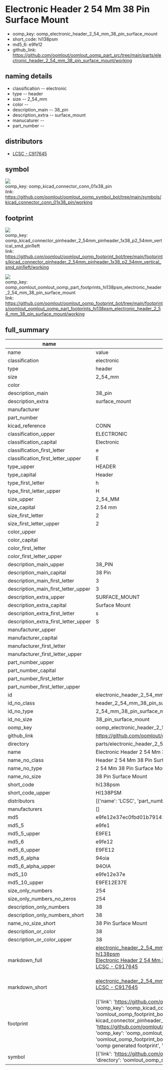 # Electronic Header 2 54 Mm 38 Pin Surface Mount

  
* oomp_key: oomp_electronic_header_2_54_mm_38_pin_surface_mount 
* short_code: hi138psm
* md5_6: e9fe12  
* github_link: https://github.com/oomlout/oomlout_oomp_part_src/tree/main/parts/electronic_header_2_54_mm_38_pin_surface_mount/working  
## naming details
* classification -- electronic
* type -- header
* size -- 2_54_mm
* color -- 
* description_main -- 38_pin
* description_extra -- surface_mount
* manucaturer -- 
* part_number -- 

## distributors
* [LCSC - C917645](https://lcsc.com/product-detail/C917645.html)   


## symbol

![](symbol/{index}/working/working_600.png)  
oomp_key: oomp_kicad_connector_conn_01x38_pin  
link: https://github.com/oomlout/oomlout_oomp_symbol_bot/tree/main/symbols/kicad_connector_conn_01x38_pin/working  

## footprint

![](footprint/{index}/working/working_600.png)  
oomp_key: oomp_kicad_connector_pinheader_2_54mm_pinheader_1x38_p2_54mm_vertical_smd_pin1left  
link: https://github.com/oomlout/oomlout_oomp_footprint_bot/tree/main/footprints/kicad_connector_pinheader_2_54mm_pinheader_1x38_p2_54mm_vertical_smd_pin1left/working  

![](footprint/{index}/working/working_600.png)  
oomp_key: oomp_oomlout_oomlout_oomp_part_footprints_hi138psm_electronic_header_2_54_mm_38_pin_surface_mount  
link: https://github.com/oomlout/oomlout_oomp_footprint_bot/tree/main/footprints/oomlout_oomlout_oomp_part_footprints_hi138psm_electronic_header_2_54_mm_38_pin_surface_mount/working  

## full_summary
| name | value | 
| --- | --- | 
| name | value | 
| classification | electronic | 
| type | header | 
| size | 2_54_mm | 
| color |  | 
| description_main | 38_pin | 
| description_extra | surface_mount | 
| manufacturer |  | 
| part_number |  | 
| kicad_reference | CONN | 
| classification_upper | ELECTRONIC | 
| classification_capital | Electronic | 
| classification_first_letter | e | 
| classification_first_letter_upper | E | 
| type_upper | HEADER | 
| type_capital | Header | 
| type_first_letter | h | 
| type_first_letter_upper | H | 
| size_upper | 2_54_MM | 
| size_capital | 2.54 mm | 
| size_first_letter | 2 | 
| size_first_letter_upper | 2 | 
| color_upper |  | 
| color_capital |  | 
| color_first_letter |  | 
| color_first_letter_upper |  | 
| description_main_upper | 38_PIN | 
| description_main_capital | 38 Pin | 
| description_main_first_letter | 3 | 
| description_main_first_letter_upper | 3 | 
| description_extra_upper | SURFACE_MOUNT | 
| description_extra_capital | Surface Mount | 
| description_extra_first_letter | s | 
| description_extra_first_letter_upper | S | 
| manufacturer_upper |  | 
| manufacturer_capital |  | 
| manufacturer_first_letter |  | 
| manufacturer_first_letter_upper |  | 
| part_number_upper |  | 
| part_number_capital |  | 
| part_number_first_letter |  | 
| part_number_first_letter_upper |  | 
| id | electronic_header_2_54_mm_38_pin_surface_mount | 
| id_no_class | header_2_54_mm_38_pin_surface_mount | 
| id_no_type | 2_54_mm_38_pin_surface_mount | 
| id_no_size | 38_pin_surface_mount | 
| oomp_key | oomp_electronic_header_2_54_mm_38_pin_surface_mount | 
| github_link | https://github.com/oomlout/oomlout_oomp_part_src/tree/main/parts/electronic_header_2_54_mm_38_pin_surface_mount/working | 
| directory | parts/electronic_header_2_54_mm_38_pin_surface_mount | 
| name | Electronic Header 2 54 Mm 38 Pin Surface Mount | 
| name_no_class | Header 2 54 Mm 38 Pin Surface Mount | 
| name_no_type | 2 54 Mm 38 Pin Surface Mount | 
| name_no_size | 38 Pin Surface Mount | 
| short_code | hi138psm | 
| short_code_upper | HI138PSM | 
| distributors | [{'name': 'LCSC', 'part_number': 'C917645', 'link': 'https://lcsc.com/product-detail/C917645.html', 'id': 'distributor_lcsc'}] | 
| manufacturers | [] | 
| md5 | e9fe12e37ec0fbd01b7914149e3ebdf1 | 
| md5_5 | e9fe1 | 
| md5_5_upper | E9FE1 | 
| md5_6 | e9fe12 | 
| md5_6_upper | E9FE12 | 
| md5_6_alpha | 94oia | 
| md5_6_alpha_upper | 94OIA | 
| md5_10 | e9fe12e37e | 
| md5_10_upper | E9FE12E37E | 
| size_only_numbers | 254 | 
| size_only_numbers_no_zeros | 254 | 
| description_only_numbers | 38 | 
| description_only_numbers_short | 38 | 
| name_no_size_short | 38 Pin Surface Mount | 
| description_or_color | 38 | 
| description_or_color_upper | 38 | 
| markdown_full | [electronic_header_2_54_mm_38_pin_surface_mount](https://github.com/oomlout/oomlout_oomp_part_src/tree/main/parts/electronic_header_2_54_mm_38_pin_surface_mount/working)<br>[hi138psm](https://github.com/oomlout/oomlout_oomp_part_src/tree/main/parts/electronic_header_2_54_mm_38_pin_surface_mount/working)<br>[Electronic Header 2 54 Mm 38 Pin Surface Mount](https://github.com/oomlout/oomlout_oomp_part_src/tree/main/parts/electronic_header_2_54_mm_38_pin_surface_mount/working)<br>[LCSC - C917645<br>](https://lcsc.com/product-detail/C917645.html)<br> | 
| markdown_short | [electronic_header_2_54_mm_38_pin_surface_mount](https://github.com/oomlout/oomlout_oomp_part_src/tree/main/parts/electronic_header_2_54_mm_38_pin_surface_mount/working)<br>[LCSC - C917645<br>](https://lcsc.com/product-detail/C917645.html)<br> | 
| footprint | [{'link': 'https://github.com/oomlout/oomlout_oomp_footprint_bot/tree/main/foootprntss/kicad_connector_pinheader_2_54mm_pinheader_1x38_p2_54mm_vertical_smd_pin1left', 'oomp_key': 'oomp_kicad_connector_pinheader_2_54mm_pinheader_1x38_p2_54mm_vertical_smd_pin1left', 'directory': 'oomlout_oomp_footprint_bot/footprints/kicad_connector_pinheader_2_54mm_pinheader_1x38_p2_54mm_vertical_smd_pin1left//working/working.kicad_mod', 'note': 'source footprint kicad_connector_pinheader_2_54mm_pinheader_1x38_p2_54mm_vertical_smd_pin1left', 'index': 0}, {'link': 'https://github.com/oomlout/oomlout_oomp_footprint_bot/tree/main/foootprntss/oomlout_oomlout_oomp_part_footprints_hi138psm_electronic_header_2_54_mm_38_pin_surface_mount', 'oomp_key': 'oomp_oomlout_oomlout_oomp_part_footprints_hi138psm_electronic_header_2_54_mm_38_pin_surface_mount', 'directory': 'oomlout_oomp_footprint_bot/footprints/oomlout_oomlout_oomp_part_footprints_hi138psm_electronic_header_2_54_mm_38_pin_surface_mount//working/working.kicad_mod', 'note': 'oomp generated footprint', 'index': 1}] | 
| symbol | [{'link': 'https://github.com/oomlout/oomlout_oomp_symbol_bot/tree/main/symbols/kicad_connector_conn_01x38_pin', 'oomp_key': 'oomp_kicad_connector_conn_01x38_pin', 'directory': 'oomlout_oomp_symbol_bot/symbols/kicad_connector_conn_01x38_pin//working/working.kicad_sym', 'index': 0}] | 
